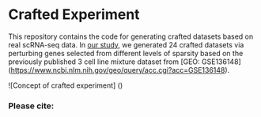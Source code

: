 # Crafted Experiment

This repository contains the code for generating crafted datasets based on real scRNA-seq data. In [our study](), we generated 24 crafted datasets via perturbing genes selected from different levels of sparsity based on the previously published 3 cell line mixture dataset from [GEO: GSE136148] (https://www.ncbi.nlm.nih.gov/geo/query/acc.cgi?acc=GSE136148).

![Concept of crafted experiment] ()

### Please cite:


